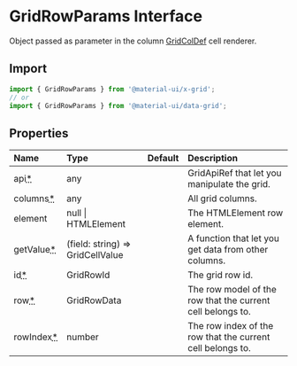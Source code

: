 # GridRowParams Interface

<p class="description">Object passed as parameter in the column <a href="/api/grid-col-def">GridColDef</a> cell renderer.</p>

## Import

```js
import { GridRowParams } from '@material-ui/x-grid';
// or
import { GridRowParams } from '@material-ui/data-grid';
```

## Properties

| Name                                                                             | Type                                                               | Default | Description                                                |
| :------------------------------------------------------------------------------- | :----------------------------------------------------------------- | :------ | :--------------------------------------------------------- |
| <span class="prop-name required">api<abbr title="required">\*</abbr></span>      | <span class="prop-type">any</span>                                 |         | GridApiRef that let you manipulate the grid.               |
| <span class="prop-name required">columns<abbr title="required">\*</abbr></span>  | <span class="prop-type">any</span>                                 |         | All grid columns.                                          |
| <span class="prop-name">element</span>                                           | <span class="prop-type">null \| HTMLElement</span>                 |         | The HTMLElement row element.                               |
| <span class="prop-name required">getValue<abbr title="required">\*</abbr></span> | <span class="prop-type">(field: string) =&gt; GridCellValue</span> |         | A function that let you get data from other columns.       |
| <span class="prop-name required">id<abbr title="required">\*</abbr></span>       | <span class="prop-type">GridRowId</span>                           |         | The grid row id.                                           |
| <span class="prop-name required">row<abbr title="required">\*</abbr></span>      | <span class="prop-type">GridRowData</span>                         |         | The row model of the row that the current cell belongs to. |
| <span class="prop-name required">rowIndex<abbr title="required">\*</abbr></span> | <span class="prop-type">number</span>                              |         | The row index of the row that the current cell belongs to. |
